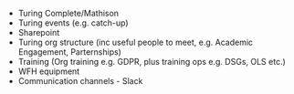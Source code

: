 
* Turing Complete/Mathison
* Turing events (e.g. catch-up)
* Sharepoint
* Turing org structure (inc useful people to meet, e.g. Academic Engagement, Parternships)
* Training (Org training e.g. GDPR, plus training ops e.g. DSGs, OLS etc.)
* WFH equipment
* Communication channels - Slack
